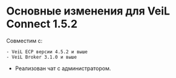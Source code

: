 # Основные изменения для VeiL Connect 1.5.2

Совместим с:

    - VeiL ECP версии 4.5.2 и выше
    - VeiL Broker 3.1.0 и выше
    
- Реализован чат с администратором.

